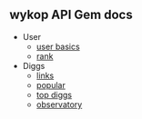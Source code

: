 ## wykop API Gem docs

* User
	* [user basics](https://github.com/lukaszraczylo/wykop-ruby/tree/master/doc/user/basic.md)
	* [rank](https://github.com/lukaszraczylo/wykop-ruby/tree/master/doc/user/rank.md)
* Diggs
	* [links](https://github.com/lukaszraczylo/wykop-ruby/tree/master/doc/diggs/links.md)
	* [popular](https://github.com/lukaszraczylo/wykop-ruby/tree/master/doc/diggs/popular.md)
	* [top diggs](https://github.com/lukaszraczylo/wykop-ruby/tree/master/doc/diggs/top.md)
	* [observatory](https://github.com/lukaszraczylo/wykop-ruby/tree/master/doc/diggs/observatory.md)
